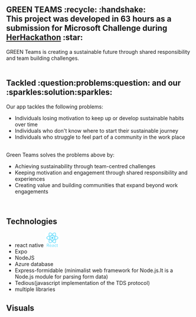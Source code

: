 


<h2>GREEN TEAMS :recycle: :handshake:<br>
This project was developed in 63 hours as a submission for Microsoft Challenge during <a href="https://www.thehackathoncompany.com/herhackathon-2021">HerHackathon</a> :star: </h2>

<p>GREEN Teams is creating a sustainable future through shared responsibility and team building challenges.<br>
<br>


<h2>Tackled :question:problems:question: and our :sparkles:solution:sparkles: </h2>
Our app tackles the following problems:
<ul>

<li>
 Individuals losing motivation
to keep up or develop
sustainable habits over time
 </li>
<li>
 Individuals who don't know
where to start their sustainable
journey
 </li>
<li>
 Individuals who struggle to
feel part of a community in
the work place
 </li>
</ul>

<br>
Green Teams solves the problems above by:
<ul>

<li>
Achieving sustainability
through team-centred
challenges
 </li>
<li>
Keeping motivation and
engagement through shared
responsibility and experiences
 </li>
<li>
Creating value and building
communities that expand
beyond work engagements
 </li>
</ul>

<br>
 <h2>Technologies</h2>
<ul>
  <li>react native <img src="https://raw.githubusercontent.com/devicons/devicon/master/icons/react/react-original-wordmark.svg" alt="react" width="40" height="40"/></li>
  <li>Expo</li>
  <li>NodeJS</li>
 <li>Azure database</li>
 <li>Express-formidable (minimalist web framework for Node.js.It  is a Node.js module for parsing form data)</li>
 <li>Tedious(javascript implementation of the TDS protocol)</li>
 <li>multiple libraries</li>
</ul>  
</p>

<h2>Visuals</h2>
<p>
<!-- <img src="greenDelivery.jpg"/ width="49%"> -->
<!-- <img src="team.jpg"/ width="49%"> -->
</p>

<p>
<!-- <img src="gif1.gif"/ width="31%"> -->
<!-- <img src="gif2.gif"/ width="31%"> -->
<!-- <img src="gif3.gif"/ width="31%"> -->
</p>
